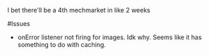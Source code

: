 I bet there'll be a 4th mechmarket in like 2 weeks

#Issues

-   onError listener not firing for images. Idk why. Seems like it has something to do with caching.
